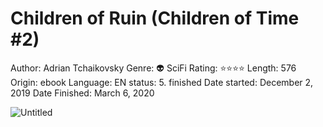 # Children of Ruin (Children of Time #2)

Author: Adrian Tchaikovsky
Genre: 👽 SciFi
Rating: ⭐️⭐️⭐️⭐️
Length: 576
Origin: ebook
Language: EN
status: 5. finished
Date started: December 2, 2019
Date Finished: March 6, 2020

![Untitled](Children%20of%20Ruin%20(Children%20of%20Time%20#2)%2017b54ad8b03a42b8b3f4bc99f1169ef7/Untitled.png)